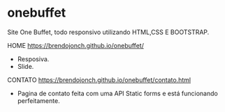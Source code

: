 # onebuffet
 
Site One Buffet, todo responsivo utilizando HTML,CSS E BOOTSTRAP.

HOME https://brendojonch.github.io/onebuffet/
- Resposiva.
- Slide.


CONTATO https://brendojonch.github.io/onebuffet/contato.html
- Pagina de contato feita com uma API Static forms e está funcionando perfeitamente.
